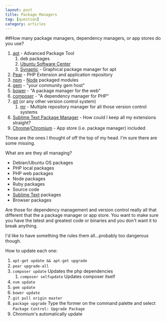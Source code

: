 ```yaml
---
layout: post
title: Package Managers
tag: [question]
category: articles
---
```


##How many package managers, dependency managers, or app stores do you use?

1. [apt](apt-get.org) - Advanced Package Tool
	1. deb packages
	1. [Ubuntu Software Center](apps.ubunut.com)
	1. [Synaptic](nongnu.org/synaptic) - Graphical package manager for apt
1. [Pear](pear.php.net) - PHP Extension and application repository
1. [npm](npmjs.org) - [Node](nodejs.org) packaged modules
1. [gem](rubygems.org) - "your community gem host"
1. [bower](bower.io) - "A package manager for the web"
1. [composer](getcomposer.org) - "A dependency manager for PHP"
1. [git](gitscm.com) (or any other version control system)
	1. [mr](myrepos.branchable.com) - Multiple repository manager for all those version control systems
1. [Sublime Text Package Manager](sublime.wbond.net) - How could I keep all my extensions straight?
1. [Chrome](google.com/chrome)/[Chromium](chromium.org) - App store (i.e. package manager) included

Those are the ones I thought of off the top of my head. I'm sure there are some missing.

What are are they all managing?
  
* Debian/Ubuntu OS packages  
* PHP local packages  
* PHP web packages  
* Node packages  
* Ruby packages  
* Source code  
* [Sublime Text](sublimetext.com) packages  
* Browser packages

Are those for dependency management and version control really all that different that the a package manager or app store. You want to make sure you have the latest and greatest code or binaries and you don't want it to break anything.

I'd like to have something the rules them all...probably too dangerous though.

How to update each one:

1. `apt-get update && apt-get upgrade`
2. `pear upgrade-all`
3. `composer update` Updates the php dependencies
    1. `composer selfupdate` Updates composer itself
4. `nvm update`
5. `gem update`
6. `bower update`
7. `git pull origin master`
8. `package upgrade` Type the former on the command palette and select `Package Control: Upgrade Package`
9. Chromium's automatically update
